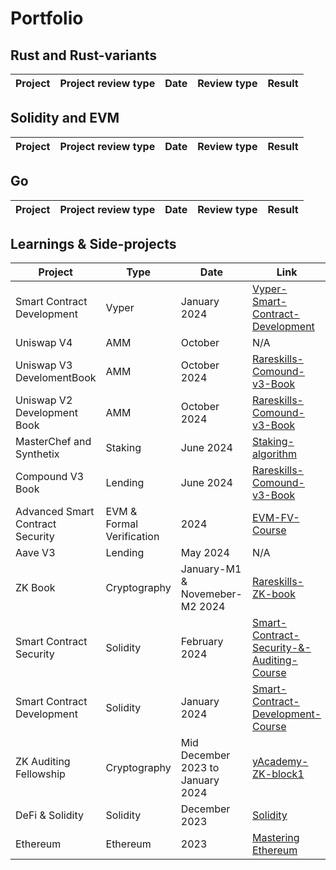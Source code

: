 # Portfolio

## Rust and Rust-variants

| Project              | Project review type           | Date              | Review type         | Result          |
|----------------------|-------------------------------|-------------------|---------------------|-----------------|



## Solidity and EVM

| Project              | Project review type | Date              | Review type         | Result                                                                    |
|----------------------|---------------------|-------------------|---------------------|---------------------------------------------------------------------------|




## Go

| Project              | Project review type | Date              | Review type         | Result                                                                    |
|----------------------|---------------------|-------------------|---------------------|---------------------------------------------------------------------------|




## Learnings & Side-projects

| Project                             | Type         | Date                    | Link                                    |
|-------------------------------------|--------------|-------------------------|-----------------------------------------|
| Smart Contract Development          | Vyper    | January 2024   | [Vyper-Smart-Contract-Development](https://github.com/this-vishalsingh/moccasin-full-course-cu) |
| Uniswap V4                          | AMM          | October                 | N/A |
| Uniswap V3 DevelomentBook           | AMM          |  October  2024          | [Rareskills-Comound-v3-Book](https://uniswapv3book.com/) |
| Uniswap V2 Development Book         | AMM          | October 2024            | [Rareskills-Comound-v3-Book](https://www.rareskills.io/uniswap-v2-book) |
| MasterChef and Synthetix            | Staking      | June 2024        | [Staking-algorithm](https://www.rareskills.io/post/staking-algorithm) |
| Compound V3 Book                    | Lending      | June 2024           | [Rareskills-Comound-v3-Book](https://www.rareskills.io/compound-v3-book) |
| Advanced Smart Contract Security             | EVM & Formal Verification     | 2024   | [EVM-FV-Course](https://github.com/this-vishalsingh/assembly-evm-opcodes-and-formal-verification-course/tree/main) |
| Aave V3                             | Lending      | May 2024            | N/A |
| ZK Book                             | Cryptography | January-M1 & Novemeber-M2 2024  | [Rareskills-ZK-book](https://www.rareskills.io/zk-book)  |
| Smart Contract Security             | Solidity     | February 2024   | [Smart-Contract-Security-&-Auditing-Course](https://github.com/this-vishalsingh/security-and-auditing-full-course/tree/main) |
| Smart Contract Development          | Solidity     | January 2024   | [Smart-Contract-Development-Course](https://github.com/this-vishalsingh/foundry-full-course-cu) |
| ZK Auditing Fellowship              | Cryptography | Mid December 2023 to January 2024     | [yAcademy-ZK-block1](https://yacademy.dev/fellowships/zBlock1/)  |
| DeFi & Solidity                     | Solidity     | December 2023   | [Solidity](https://cryptozombies.io/) |
| Ethereum                            | Ethereum     | 2023   | [Mastering Ethereum](https://github.com/ethereumbook/ethereumbook) |
